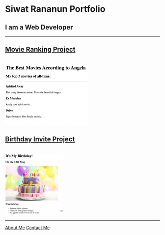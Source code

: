 <!DOCTYPE html>
<html lang="en">
<head>
    <meta charset="UTF-8">
    <title>Siwat Portfolio</title>
</head>
<body>
    <h1>Siwat Rananun Portfolio</h1>
    <h2>I am a Web Developer</h2>
    <hr>
    <h2><a href="./public/movie-ranking.html">Movie Ranking Project</a></h2><br>
    <img src="./assets/images/movie-ranking.png" alt="Movie Ranking Project" height="200">
    <br>
</h3>
    <h2><a href="./public/birthday-invite.html">Birthday Invite Project</a></h2><br>
    <img src="./assets/images/birthday-invite.png" alt="Birthday Invite Project" height="200">
    <hr>
    <a href="./public/about.html">About Me</a>
    <a href="./public/contact.html">Contact Me</a>
</body>
</html>
